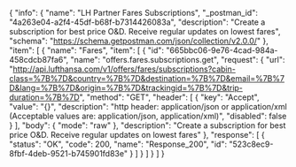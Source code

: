{
  "info": {
    "name": "LH Partner Fares Subscriptions",
    "_postman_id": "4a263e04-a2f4-45df-b68f-b7314426083a",
    "description": "Create a subscription for best price O&D. Receive regular updates on lowest fares",
    "schema": "https://schema.getpostman.com/json/collection/v2.0.0/"
  },
  "item": [
    {
      "name": "Fares",
      "item": [
        {
          "id": "665bbc06-9e76-4cad-984a-458cdcb87fa6",
          "name": "offers.fares.subscriptions.get",
          "request": {
            "url": "http://api.lufthansa.com/v1/offers/fares/subscriptions?cabin-class=%7B%7D&country=%7B%7D&destination=%7B%7D&email=%7B%7D&lang=%7B%7D&origin=%7B%7D&trackingid=%7B%7D&trip-duration=%7B%7D",
            "method": "GET",
            "header": [
              {
                "key": "Accept",
                "value": "{}",
                "description": "http header: application/json or application/xml (Acceptable values are: application/json, application/xml)",
                "disabled": false
              }
            ],
            "body": {
              "mode": "raw"
            },
            "description": "Create a subscription for best price O&D. Receive regular updates on lowest fares"
          },
          "response": [
            {
              "status": "OK",
              "code": 200,
              "name": "Response_200",
              "id": "523c8ec9-8fbf-4deb-9521-b745901fd83e"
            }
          ]
        }
      ]
    }
  ]
}
